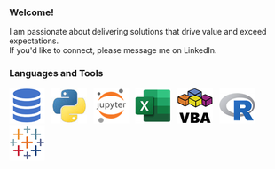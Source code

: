 ### Welcome!
I am passionate about delivering solutions that drive value and exceed expectations.<br>
If you'd like to connect, please message me on LinkedIn.

### Languages and Tools
![sql](https://github.com/tamimcm416/tamimcm416/blob/main/images/sql_thumb.png) &nbsp;
![python](https://github.com/tamimcm416/tamimcm416/blob/main/images/python_thumb.png) &nbsp;
![jupyter](https://github.com/tamimcm416/tamimcm416/blob/main/images/jupyter_thumb.png) &nbsp;
![excel](https://github.com/tamimcm416/tamimcm416/blob/main/images/excel_thumb.png) &nbsp;
![vba](https://github.com/tamimcm416/tamimcm416/blob/main/images/vba_thumb.png) &nbsp;
![r](https://github.com/tamimcm416/tamimcm416/blob/main/images/r_thumb.png) &nbsp;
![tableau](https://github.com/tamimcm416/tamimcm416/blob/main/images/tableau_thumb.png) &nbsp;

<!--
<table border="0">
  <tr>
    <td><img src="https://github.com/tamimcm416/tamimcm416/blob/main/images/sql.png"></td>
    <td><img src="https://github.com/tamimcm416/tamimcm416/blob/main/images/python.png"></td>
    <td><img src="https://github.com/tamimcm416/tamimcm416/blob/main/images/jupyter.png"></td>
    <td><img src="https://github.com/tamimcm416/tamimcm416/blob/main/images/Excel.jpg"></td>
    <td><img src="https://github.com/tamimcm416/tamimcm416/blob/main/images/VBA.png"></td>
    <td><img src="https://github.com/tamimcm416/tamimcm416/blob/main/images/R.jpg"></td>
    <td><img src="https://github.com/tamimcm416/tamimcm416/blob/main/images/tableau.png"></td>
  </tr>
</table>
-->

<!--

![python](https://github.com/tamimcm416/tamimcm416/assets/107127279/83f1e71b-bd4e-44b6-9464-45b2d1b2e88d) &nbsp;
![jupyter](https://github.com/tamimcm416/tamimcm416/assets/107127279/ab67b977-f954-41f8-9910-716226f64668) &nbsp;
![Excel](https://github.com/tamimcm416/tamimcm416/assets/107127279/88003fa1-f9a9-4fd5-94aa-960b244689a2) &nbsp;
![VBA](https://github.com/tamimcm416/tamimcm416/assets/107127279/c53fbbf3-beaa-4def-a961-6b00a9bfc8b9) &nbsp;
![R](https://github.com/tamimcm416/tamimcm416/assets/107127279/4bb7d550-d4d4-4a8b-8205-ec3de5ccac84) &nbsp;
![tableau](https://github.com/tamimcm416/tamimcm416/assets/107127279/672784c5-6f4a-4a15-9cb7-7abbd5f9a35d) &nbsp;
-->







<!--
**tamimcm416/tamimcm416** is a ✨ _special_ ✨ repository because its `README.md` (this file) appears on your GitHub profile.

Here are some ideas to get you started:

- 🔭 I’m currently working on ...
- 🌱 I’m currently learning ...
- 👯 I’m looking to collaborate on ...
- 🤔 I’m looking for help with ...
- 💬 Ask me about ...
- 📫 How to reach me: ...
- 😄 Pronouns: ...
- ⚡ Fun fact: ...
-->

